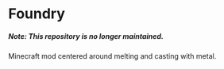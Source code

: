 Foundry
=======

##### Note: This repository is no longer maintained.

Minecraft mod centered around melting and casting with metal.
